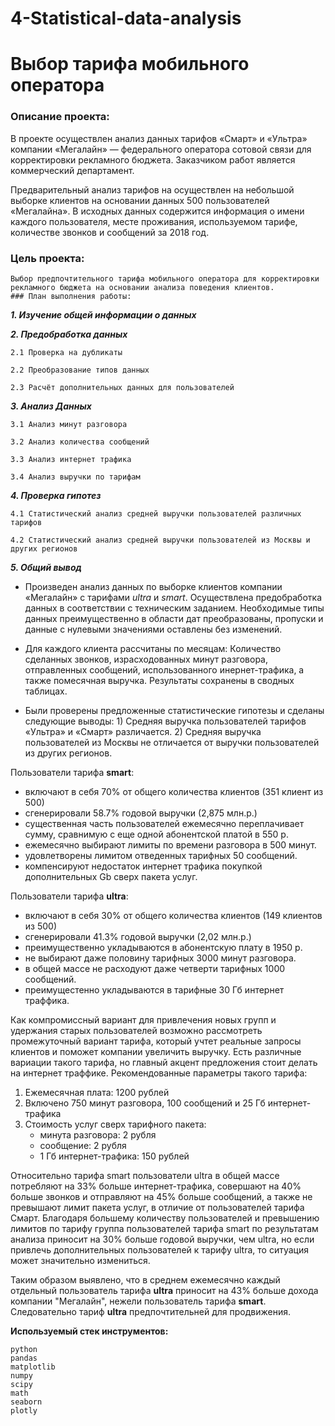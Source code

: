 # 4-Statistical-data-analysis
# Выбор тарифа мобильного оператора
### Описание проекта:

В проекте осуществлен анализ данных тарифов «Смарт» и «Ультра» компании «Мегалайн» — федерального оператора сотовой связи для корректировки рекламного бюджета. Заказчиком работ является коммерческий департамент.

Предварительный анализ тарифов на осуществлен на небольшой выборке клиентов на основании данных 500 пользователей «Мегалайна». В исходных данных содержится информация о имени каждого пользователя, месте проживания, используемом тарифе, количестве звонков и сообщений за 2018 год.
### Цель проекта:
    
    Выбор предпочтительного тарифа мобильного оператора для корректировки рекламного бюджета на основании анализа поведения клиентов.
    ### План выполнения работы:


***1. Изучение общей информации о данных***

***2. Предобработка данных***

    2.1 Проверка на дубликаты
    
    2.2 Преобразование типов данных
    
    2.3 Расчёт дополнительных данных для пользователей
    
***3. Анализ Данных***

    3.1 Анализ минут разговора
    
    3.2 Анализ количества сообщений
    
    3.3 Анализ интернет трафика
    
    3.4 Анализ выручки по тарифам
    
***4. Проверка гипотез***

    4.1 Статистический анализ средней выручки пользователей различных тарифов
    
    4.2 Статистический анализ средней выручки пользователей из Москвы и других регионов

***5. Общий вывод***

- Произведен анализ данных по выборке клиентов компании «Мегалайн» с тарифами *ultra* и *smart*. Осуществлена предобработка данных в соответствии с техническим заданием. Необходимые типы данных преимущественно в области дат преобразованы, пропуски и данные с нулевыми значениями оставлены без изменений.
- Для каждого клиента рассчитаны по месяцам: Количество сделанных звонков, израсходованных минут разговора, отправленных сообщений, использованного инернет-трафика, а также помесячная выручка. Результаты сохранены в сводных таблицах.

- Были проверены предложенные статистические гипотезы и сделаны следующие выводы:
        1) Средняя выручка пользователей тарифов «Ультра» и «Смарт» различается.
        2) Средняя выручка пользователей из Москвы не отличается от выручки пользователей из других регионов.

Пользователи тарифа **smart**:
    
- включают в себя 70% от общего количества клиентов (351 клиент из 500)
- сгенерировали 58.7% годовой выручки (2,875 млн.р.)
- существенная часть пользователей ежемесячно переплачивает сумму, сравнимую с еще одной абонентской платой в 550 р.
- ежемесячно выбирают лимиты по времени разговора в 500 минут.
- удовлетворены лимитом отведенных тарифных 50 сообщений.
- компенсируют недостаток интернет трафика покупкой дополнительных Gb сверх пакета услуг.

Пользователи тарифа **ultra**:
    
- включают в себя 30% от общего количества клиентов (149 клиентов из 500)
- сгенерировали 41.3% годовой выручки (2,02 млн.р.)
- преимущественно укладываются в абонентскую плату в 1950 р.
- не выбирают даже половину тарифных 3000 минут разговора.
- в общей массе не расходуют даже четверти тарифных 1000 сообщений.
- преимущестенно укладываются в тарифные 30 Гб интернет траффика.

Как компромиссный вариант для привлечения новых групп и удержания старых пользователей возможно рассмотреть промежуточный вариант тарифа, который учтет реальные запросы клиентов и поможет компании увеличить выручку. Есть различные вариации такого тарифа, но главный акцент предложения стоит делать на интернет траффике. Рекомендованные параметры такого тарифа: 

1. Ежемесячная плата: 1200 рублей
2. Включено 750 минут разговора, 100 сообщений и 25 Гб интернет-трафика
3. Стоимость услуг сверх тарифного пакета:
   - минута разговора: 2 рубля
   - сообщение: 2 рубля
   - 1 Гб интернет-трафика: 150 рублей
   
Относительно тарифа smart пользователи ultra в общей массе потребляют на 33% больше интернет-трафика, совершают на 40% больше звонков и отправляют на 45% больше сообщений, а также не превышают лимит пакета услуг, в отличие от пользователей тарифа Смарт. Благодаря большему количеству пользователей и превышению лимитов по тарифу группа пользователей тарифа smart по результатам анализа приносит на 30% больше годовой выручки, чем ultra, но если привлечь дополнительных пользователей к тарифу ultra, то ситуация может значительно измениться. 

Таким образом выявлено, что в среднем ежемесячно каждый отдельный пользователь тарифа **ultra** приносит на 43% больше дохода компании "Мегалайн", нежели пользователь тарифа **smart**. Следовательно тариф **ultra** предпочтительней для продвижения.

**Используемый стек инструментов:**

    python
    pandas
    matplotlib
    numpy
    scipy
    math
    seaborn
    plotly
